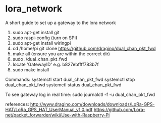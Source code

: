 # lora_network
A short guide to set up a gateway to the lora network 

1. sudo apt-get install git
2. sudo raspi-config (turn on SPI)
3. sudo apt-get install wiringpi
4. cd /home/pi git clone https://github.com/dragino/dual_chan_pkt_fwd
5. make all (ensure you are within the correct dir)
6. sudo ./dual_chan_pkt_fwd
7. locate 'GatewayID' e.g. b827ebffff783b7f
8. sudo make install

Commands:
systemctl start dual_chan_pkt_fwd
systemctl stop dual_chan_pkt_fwd
systemctl status dual_chan_pkt_fwd

To see gateway log in real time:
sudo journalctl -f -u dual_chan_pkt_fwd

references: 
http://www.dragino.com/downloads/downloads/LoRa-GPS-HAT/LoRa_GPS_HAT_UserManual_v1.0.pdf
https://github.com/Lora-net/packet_forwarder/wiki/Use-with-Raspberry-Pi
